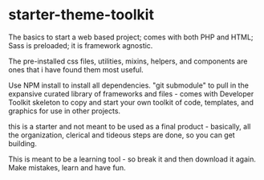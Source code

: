 # starter-theme-toolkit

The basics to start a web based project; comes with both PHP and HTML; Sass is preloaded; it is framework agnostic.

The pre-installed css files, utilities, mixins, helpers, and components are ones that i have found them most useful.  

Use NPM install to install all dependencies. "git submodule" to pull in the expansive curated library of frameworks and files - comes with Developer Toolkit skeleton to copy and start your own toolkit of code, templates, and graphics for use in other projects.  

this is a starter and not meant to be used as a final product - basically, all the organization, clerical and tideous steps are done, so you can get building.  

This is meant to be a learning tool - so break it and then download it again.  Make mistakes, learn and have fun.
